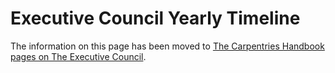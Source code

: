 # Executive Council Yearly Timeline

The information on this page has been moved to
[The Carpentries Handbook pages on The Executive Council](https://docs.carpentries.org/topic_folders/governance/executive-council.html#yearly-timeline).
